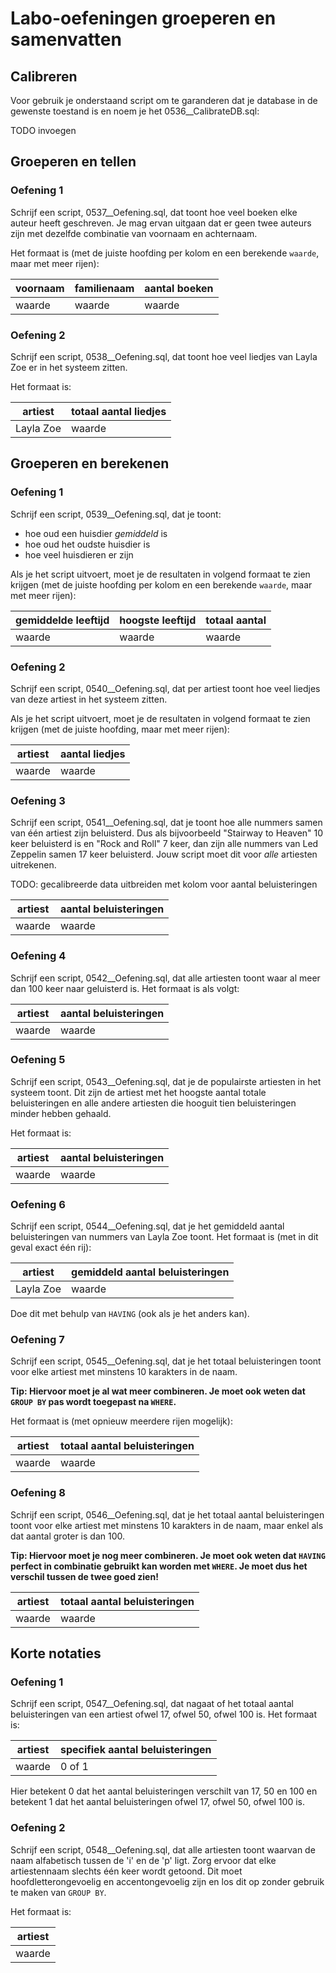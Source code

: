 # Labo-oefeningen groeperen en samenvatten

## Calibreren
Voor gebruik je onderstaand script om te garanderen dat je database in de gewenste toestand is en noem je het 0536\_\_CalibrateDB.sql:

TODO invoegen

## Groeperen en tellen

### Oefening 1
Schrijf een script, 0537\_\_Oefening.sql, dat toont hoe veel boeken elke auteur heeft geschreven. Je mag ervan uitgaan dat er geen twee auteurs zijn met dezelfde combinatie van voornaam en achternaam.

Het formaat is (met de juiste hoofding per kolom en een berekende `waarde`, maar met meer rijen):

| voornaam   | familienaam | aantal boeken |
|------------|-------------|---------------|
| waarde     | waarde      | waarde        |

### Oefening 2
Schrijf een script, 0538\_\_Oefening.sql, dat toont hoe veel liedjes van Layla Zoe er in het systeem zitten.

Het formaat is:

| artiest   | totaal aantal liedjes |
|-----------|-----------------------|
| Layla Zoe | waarde                |
## Groeperen en berekenen
### Oefening 1
Schrijf een script, 0539\_\_Oefening.sql, dat je toont:

* hoe oud een huisdier *gemiddeld* is
* hoe oud het oudste huisdier is
* hoe veel huisdieren er zijn

Als je het script uitvoert, moet je de resultaten in volgend formaat te zien krijgen (met de juiste hoofding per kolom en een berekende `waarde`, maar met meer rijen):

| gemiddelde leeftijd | hoogste leeftijd | totaal aantal |
|---------------------|------------------|---------------|
| waarde              | waarde           | waarde        |

### Oefening 2
Schrijf een script, 0540\_\_Oefening.sql, dat per artiest toont hoe veel liedjes van deze artiest in het systeem zitten.

Als je het script uitvoert, moet je de resultaten in volgend formaat te zien krijgen (met de juiste hoofding, maar met meer rijen):

| artiest | aantal liedjes |
|---------|----------------|
| waarde  | waarde         |

### Oefening 3
Schrijf een script, 0541\_\_Oefening.sql, dat je toont hoe alle nummers samen van één artiest zijn beluisterd. Dus als bijvoorbeeld "Stairway to Heaven" 10 keer beluisterd is en "Rock and Roll" 7 keer, dan zijn alle nummers van Led Zeppelin samen 17 keer beluisterd. Jouw script moet dit voor *alle* artiesten uitrekenen.

TODO: gecalibreerde data uitbreiden met kolom voor aantal beluisteringen

| artiest | aantal beluisteringen |
|---------|-----------------------|
| waarde  | waarde                |

### Oefening 4
Schrijf een script, 0542\_\_Oefening.sql, dat alle artiesten toont waar al meer dan 100 keer naar geluisterd is. Het formaat is als volgt:

| artiest | aantal beluisteringen |
|---------|-----------------------|
| waarde  | waarde                |

### Oefening 5
Schrijf een script, 0543\_\_Oefening.sql, dat je de populairste artiesten in het systeem toont. Dit zijn de artiest met het hoogste aantal totale beluisteringen en alle andere artiesten die hooguit tien beluisteringen minder hebben gehaald.

Het formaat is:

| artiest | aantal beluisteringen |
|---------|-----------------------|
| waarde  | waarde                |

### Oefening 6
Schrijf een script, 0544\_\_Oefening.sql, dat je het gemiddeld aantal beluisteringen van nummers van Layla Zoe toont. Het formaat is (met in dit geval exact één rij):

| artiest    | gemiddeld aantal beluisteringen |
|------------|---------------------------------|
| Layla Zoe  | waarde                          |

Doe dit met behulp van `HAVING` (ook als je het anders kan).

### Oefening 7
Schrijf een script, 0545\_\_Oefening.sql, dat je het totaal beluisteringen toont voor elke artiest met minstens 10 karakters in de naam.

**Tip: Hiervoor moet je al wat meer combineren. Je moet ook weten dat `GROUP BY` pas wordt toegepast na `WHERE`.**

Het formaat is (met opnieuw meerdere rijen mogelijk):

| artiest    | totaal aantal beluisteringen |
|------------|------------------------------|
| waarde     | waarde                       |

### Oefening 8
Schrijf een script, 0546\_\_Oefening.sql, dat je het totaal aantal beluisteringen toont voor elke artiest met minstens 10 karakters in de naam, maar enkel als dat aantal groter is dan 100.

**Tip: Hiervoor moet je nog meer combineren. Je moet ook weten dat `HAVING` perfect in combinatie gebruikt kan worden met `WHERE`. Je moet dus het verschil tussen de twee goed zien!**

| artiest    | totaal aantal beluisteringen |
|------------|------------------------------|
| waarde     | waarde                       |
## Korte notaties
### Oefening 1
Schrijf een script, 0547\_\_Oefening.sql, dat nagaat of het totaal aantal beluisteringen van een artiest ofwel 17, ofwel 50, ofwel 100 is. Het formaat is:

| artiest    | specifiek aantal beluisteringen |
|------------|---------------------------------|
| waarde     | 0 of 1                          |

Hier betekent 0 dat het aantal beluisteringen verschilt van 17, 50 en 100 en betekent 1 dat het aantal beluisteringen ofwel 17, ofwel 50, ofwel 100 is.

### Oefening 2
Schrijf een script, 0548\_\_Oefening.sql, dat alle artiesten toont waarvan de naam alfabetisch tussen de 'i' en de 'p' ligt. Zorg ervoor dat elke artiestennaam slechts één keer wordt getoond. Dit moet hoofdletterongevoelig en accentongevoelig zijn en los dit op zonder gebruik te maken van `GROUP BY`.

Het formaat is:

| artiest    |
|------------|
| waarde     |

